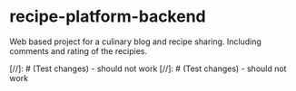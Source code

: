 # recipe-platform-backend
Web based project for a culinary blog and recipe sharing. Including comments and rating of the recipies. 

[//]: # (Test changes) - should not work
[//]: # (Test changes) - should not work
